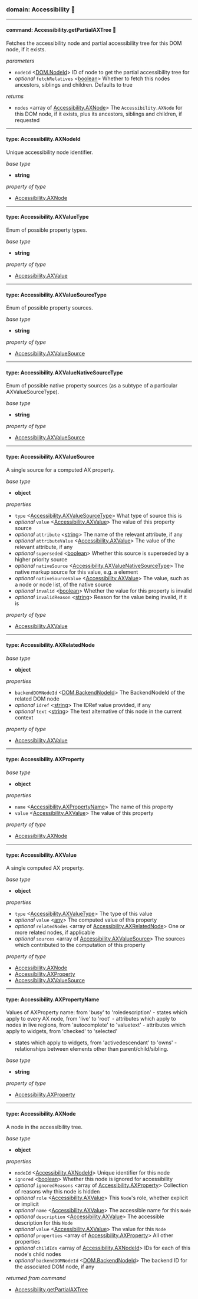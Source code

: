
### domain: Accessibility 🌱

---


#### command: Accessibility.getPartialAXTree 🌱

Fetches the accessibility node and partial accessibility tree for this DOM node, if it exists.

*parameters*
-  `nodeId` <[DOM.NodeId]> ID of node to get the partial accessibility tree for
- *optional* `fetchRelatives` <[boolean]> Whether to fetch this nodes ancestors, siblings and children. Defaults to true

*returns*
-  `nodes` <array of [Accessibility.AXNode]> The `Accessibility.AXNode` for this DOM node, if it exists, plus its ancestors, siblings and
children, if requested

---


#### type: Accessibility.AXNodeId

Unique accessibility node identifier.

*base type*
- **string**

*property of type*
- [Accessibility.AXNode]

---


#### type: Accessibility.AXValueType

Enum of possible property types.

*base type*
- **string**

*property of type*
- [Accessibility.AXValue]

---


#### type: Accessibility.AXValueSourceType

Enum of possible property sources.

*base type*
- **string**

*property of type*
- [Accessibility.AXValueSource]

---


#### type: Accessibility.AXValueNativeSourceType

Enum of possible native property sources (as a subtype of a particular AXValueSourceType).

*base type*
- **string**

*property of type*
- [Accessibility.AXValueSource]

---


#### type: Accessibility.AXValueSource

A single source for a computed AX property.

*base type*
- **object**

*properties*
-  `type` <[Accessibility.AXValueSourceType]> What type of source this is
- *optional* `value` <[Accessibility.AXValue]> The value of this property source
- *optional* `attribute` <[string]> The name of the relevant attribute, if any
- *optional* `attributeValue` <[Accessibility.AXValue]> The value of the relevant attribute, if any
- *optional* `superseded` <[boolean]> Whether this source is superseded by a higher priority source
- *optional* `nativeSource` <[Accessibility.AXValueNativeSourceType]> The native markup source for this value, e.g. a <label> element
- *optional* `nativeSourceValue` <[Accessibility.AXValue]> The value, such as a node or node list, of the native source
- *optional* `invalid` <[boolean]> Whether the value for this property is invalid
- *optional* `invalidReason` <[string]> Reason for the value being invalid, if it is

*property of type*
- [Accessibility.AXValue]

---


#### type: Accessibility.AXRelatedNode

*base type*
- **object**

*properties*
-  `backendDOMNodeId` <[DOM.BackendNodeId]> The BackendNodeId of the related DOM node
- *optional* `idref` <[string]> The IDRef value provided, if any
- *optional* `text` <[string]> The text alternative of this node in the current context

*property of type*
- [Accessibility.AXValue]

---


#### type: Accessibility.AXProperty

*base type*
- **object**

*properties*
-  `name` <[Accessibility.AXPropertyName]> The name of this property
-  `value` <[Accessibility.AXValue]> The value of this property

*property of type*
- [Accessibility.AXNode]

---


#### type: Accessibility.AXValue

A single computed AX property.

*base type*
- **object**

*properties*
-  `type` <[Accessibility.AXValueType]> The type of this value
- *optional* `value` <[any]> The computed value of this property
- *optional* `relatedNodes` <array of [Accessibility.AXRelatedNode]> One or more related nodes, if applicable
- *optional* `sources` <array of [Accessibility.AXValueSource]> The sources which contributed to the computation of this property

*property of type*
- [Accessibility.AXNode]
- [Accessibility.AXProperty]
- [Accessibility.AXValueSource]

---


#### type: Accessibility.AXPropertyName

Values of AXProperty name: from 'busy' to 'roledescription' - states which apply to every AX
node, from 'live' to 'root' - attributes which apply to nodes in live regions, from
'autocomplete' to 'valuetext' - attributes which apply to widgets, from 'checked' to 'selected'
- states which apply to widgets, from 'activedescendant' to 'owns' - relationships between
elements other than parent/child/sibling.

*base type*
- **string**

*property of type*
- [Accessibility.AXProperty]

---


#### type: Accessibility.AXNode

A node in the accessibility tree.

*base type*
- **object**

*properties*
-  `nodeId` <[Accessibility.AXNodeId]> Unique identifier for this node
-  `ignored` <[boolean]> Whether this node is ignored for accessibility
- *optional* `ignoredReasons` <array of [Accessibility.AXProperty]> Collection of reasons why this node is hidden
- *optional* `role` <[Accessibility.AXValue]> This `Node`'s role, whether explicit or implicit
- *optional* `name` <[Accessibility.AXValue]> The accessible name for this `Node`
- *optional* `description` <[Accessibility.AXValue]> The accessible description for this `Node`
- *optional* `value` <[Accessibility.AXValue]> The value for this `Node`
- *optional* `properties` <array of [Accessibility.AXProperty]> All other properties
- *optional* `childIds` <array of [Accessibility.AXNodeId]> IDs for each of this node's child nodes
- *optional* `backendDOMNodeId` <[DOM.BackendNodeId]> The backend ID for the associated DOM node, if any

*returned from command*
- [Accessibility.getPartialAXTree]

[Accessibility.AXNode]: accessibility.md#type-accessibilityaxnode "Accessibility.AXNode"
[Accessibility.AXValue]: accessibility.md#type-accessibilityaxvalue "Accessibility.AXValue"
[Accessibility.AXValueSource]: accessibility.md#type-accessibilityaxvaluesource "Accessibility.AXValueSource"
[Accessibility.AXValueSource]: accessibility.md#type-accessibilityaxvaluesource "Accessibility.AXValueSource"
[Accessibility.AXValue]: accessibility.md#type-accessibilityaxvalue "Accessibility.AXValue"
[Accessibility.AXValue]: accessibility.md#type-accessibilityaxvalue "Accessibility.AXValue"
[Accessibility.AXNode]: accessibility.md#type-accessibilityaxnode "Accessibility.AXNode"
[Accessibility.AXNode]: accessibility.md#type-accessibilityaxnode "Accessibility.AXNode"
[Accessibility.AXProperty]: accessibility.md#type-accessibilityaxproperty "Accessibility.AXProperty"
[Accessibility.AXValueSource]: accessibility.md#type-accessibilityaxvaluesource "Accessibility.AXValueSource"
[Accessibility.AXProperty]: accessibility.md#type-accessibilityaxproperty "Accessibility.AXProperty"
[Accessibility.getPartialAXTree]: accessibility.md#command-accessibilitygetpartialaxtree "Accessibility.getPartialAXTree"
[Accessibility.AXValueSourceType]: accessibility.md#type-accessibilityaxvaluesourcetype "Accessibility.AXValueSourceType"
[Accessibility.AXValue]: accessibility.md#type-accessibilityaxvalue "Accessibility.AXValue"
[Accessibility.AXValueNativeSourceType]: accessibility.md#type-accessibilityaxvaluenativesourcetype "Accessibility.AXValueNativeSourceType"
[DOM.BackendNodeId]: dom.md#type-dombackendnodeid "DOM.BackendNodeId"
[Accessibility.AXPropertyName]: accessibility.md#type-accessibilityaxpropertyname "Accessibility.AXPropertyName"
[Accessibility.AXValue]: accessibility.md#type-accessibilityaxvalue "Accessibility.AXValue"
[Accessibility.AXValueType]: accessibility.md#type-accessibilityaxvaluetype "Accessibility.AXValueType"
[Accessibility.AXRelatedNode]: accessibility.md#type-accessibilityaxrelatednode "Accessibility.AXRelatedNode"
[Accessibility.AXValueSource]: accessibility.md#type-accessibilityaxvaluesource "Accessibility.AXValueSource"
[Accessibility.AXNodeId]: accessibility.md#type-accessibilityaxnodeid "Accessibility.AXNodeId"
[Accessibility.AXProperty]: accessibility.md#type-accessibilityaxproperty "Accessibility.AXProperty"
[Accessibility.AXValue]: accessibility.md#type-accessibilityaxvalue "Accessibility.AXValue"
[DOM.BackendNodeId]: dom.md#type-dombackendnodeid "DOM.BackendNodeId"
[DOM.NodeId]: dom.md#type-domnodeid "DOM.NodeId"
[Accessibility.AXNode]: accessibility.md#type-accessibilityaxnode "Accessibility.AXNode"
[boolean]: https://developer.mozilla.org/en-US/docs/Web/JavaScript/Reference/Global_Objects/JSON "JSON boolean"
[string]: https://developer.mozilla.org/en-US/docs/Web/JavaScript/Reference/Global_Objects/JSON "JSON string"
[number]: https://developer.mozilla.org/en-US/docs/Web/JavaScript/Reference/Global_Objects/JSON "JSON number"
[integer]: https://developer.mozilla.org/en-US/docs/Web/JavaScript/Reference/Global_Objects/JSON "JSON integer"
[object]: https://developer.mozilla.org/en-US/docs/Web/JavaScript/Reference/Global_Objects/JSON "JSON object"
[any]: https://developer.mozilla.org/en-US/docs/Web/JavaScript/Reference/Global_Objects/JSON "JSON any"